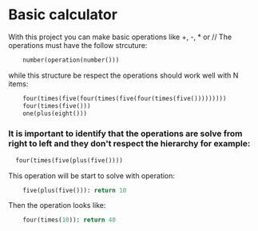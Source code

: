 # Basic calculator

With this project you can make basic operations like +, -, * or //
The operations must have the follow strcuture: 

```python
    number(operation(number()))
```

while this structure be respect the operations should work well with N items:

```python
    four(times(five(four(times(five(four(times(five()))))))))
    four(times(five()))
    one(plus(eight()))
```

### It is important to identify that the operations are solve from right to left and they don't respect the hierarchy for example:

```python
  four(times(five(plus(five())))
```

This operation will be start to solve with operation:

```python
    five(plus(five())): return 10
```

Then the operation looks like:

```python
    four(times(10)): return 40
```